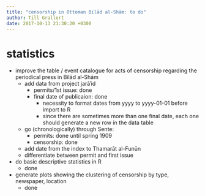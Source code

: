 ```yaml
---
title: "censorship in Ottoman Bilād al-Shām: to do"
author: Till Grallert
date: 2017-10-13 21:30:20 +0300
---
```


# statistics

- improve the table / event catalogue for acts of censorship regarding the periodical press in Bilād al-Shām
    + add data from project jarāʾid
        * permits/1st issue: done
        * final date of publicaion: done
            - necessity to format dates from yyyy to yyyy-01-01 before import to R
            - since there are sometimes more than one final date, each one should generate a new row in the data table
    + go (chronologically) through Sente:
        * permits: done until spring 1909
        * censorship: done
    + add date from the index to Thamarāt al-Funūn 
    + differentiate between permit and first issue
- do basic descriptive statistics in R
    + done
- generate plots showing the clustering of censorship by type, newspaper, location
    + done